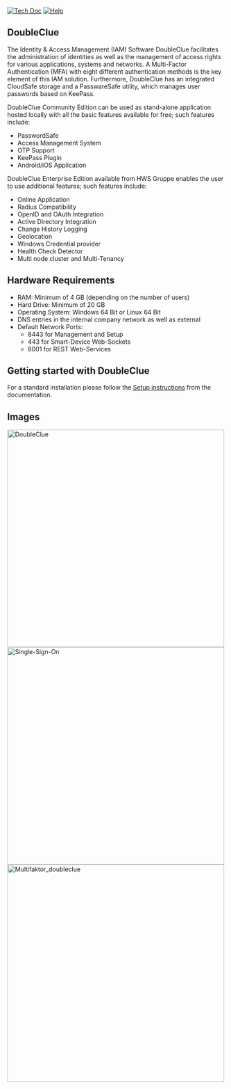 [![Tech Doc](https://img.shields.io/badge/master-docs-875A7B.svg?style=flat&colorA=8F8F8F)](https://doubleclue.com/wp-content/uploads/DCEM_Manual_EN.pdf)
[![Help](https://img.shields.io/badge/master-help-875A7B.svg?style=flat&colorA=8F8F8F)](https://doubleclue.com/en/contact-us-eng/)

DoubleClue
----

The Identity & Access Management (IAM) Software DoubleClue facilitates the administration of identities as well as the management of access rights for various applications, systems and networks. A Multi-Factor Authentication (MFA) with eight different authentication methods is the key element of this IAM solution. Furthermore, DoubleClue has an integrated CloudSafe storage and a PasswareSafe utility, which manages user passwords based on KeePass.

DoubleClue Community Edition can be used as stand-alone application hosted locally with all the basic features available for free; such features include:

- PasswordSafe
- Access Management System
- OTP Support
- KeePass Plugin
- Android/iOS Application

DoubleClue Enterprise Edition available from HWS Gruppe enables the user to use additional features; such features include:

- Online Application
- Radius Compatibility
- OpenID and OAuth Integration
- Active Directory Integration
- Change History Logging
- Geolocation
- Windows Credential provider
- Health Check Detector
- Multi node cluster and Multi-Tenancy

Hardware Requirements
-------------------------

- RAM: Minimum of 4 GB (depending on the number of users)
- Hard Drive: Minimum of 20 GB
- Operating System: Windows 64 Bit or Linux 64 Bit
- DNS entries in the internal company network as well as external
- Default Network Ports:
    - 8443 for Management and Setup
    - 443 for Smart-Device Web-Sockets
    - 8001 for REST Web-Services 

Getting started with DoubleClue
-------------------------

For a standard installation please follow the <a href="https://doubleclue.com/wp-content/uploads/Quick_Installation_Guide_EN.pdf">Setup instructions</a>
from the documentation.

Images
-------------------------

<img src="https://user-images.githubusercontent.com/96478737/152746270-05773ae4-6e21-42bd-8e97-35de7119227b.jpg" alt="DoubleClue" width="500" />
<img src="https://user-images.githubusercontent.com/96478737/152746286-3c2a6cab-d37a-42b9-8d09-fffba4b3016a.png" alt="Single-Sign-On" width="500" />
<img src="https://user-images.githubusercontent.com/96478737/152746280-e3066062-5c10-41e7-b06e-3918a1694672.png" alt="Multifaktor_doubleclue" width="500" />
